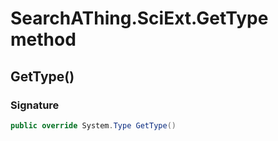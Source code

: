 # SearchAThing.SciExt.GetType method
## GetType()
### Signature
```csharp
public override System.Type GetType()
```
